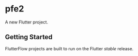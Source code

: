 # pfe2

A new Flutter project.

## Getting Started

FlutterFlow projects are built to run on the Flutter _stable_ release.
